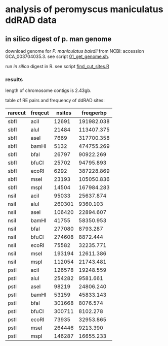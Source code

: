 # analysis of peromyscus maniculatus ddRAD data

## in silico digest of p. man genome

download genome for _P. maniculatus bairdii_ from NCBI: accession GCA_003704035.3. see script [01_get_genome.sh](/scripts/01_get_genome.sh). 

run _in silico_ digest in R. see script [find_cut_sites.R](/scripts/find_cut_sites.R)

### results

length of chromosome contigs is 2.43gb. 

table of RE pairs and frequency of ddRAD sites:

| rarecut | freqcut | nsites | freqperbp |
| --------|---------|--------|-----------
| sbfI  |  aciI |  12691 | 191982.038 |
| sbfI  |  aluI |  21484 | 113407.375 |
| sbfI  |  aseI |   7669 | 317700.358 |
| sbfI  | bamHI |   5132 | 474755.269 |
| sbfI  |  bfaI |  26797 |  90922.269 |
| sbfI  | bfuCI |  25702 |  94795.893 |
| sbfI  | ecoRI |   6292 | 387228.869 |
| sbfI  |  mseI |  23193 | 105050.836 |
| sbfI  |  mspI |  14504 | 167984.283 |
| nsiI  |  aciI |  95033 |  25637.874 |
| nsiI  |  aluI | 260301 |   9360.103 |
| nsiI  |  aseI | 106420 |  22894.607 |
| nsiI  | bamHI |  41755 |  58350.953 |
| nsiI  |  bfaI | 277080 |   8793.287 |
| nsiI  | bfuCI | 274608 |   8872.444 |
| nsiI  | ecoRI |  75582 |  32235.771 |
| nsiI  |  mseI | 193194 |  12611.386 |
| nsiI  |  mspI | 112054 |  21743.481 |
| pstI  |  aciI | 126578 |  19248.559 |
| pstI  |  aluI | 254282 |   9581.661 |
| pstI  |  aseI |  98219 |  24806.240 |
| pstI  | bamHI |  53159 |  45833.143 |
| pstI  |  bfaI | 301668 |   8076.574 |
| pstI  | bfuCI | 300711 |   8102.278 |
| pstI  | ecoRI |  73935 |  32953.865 |
| pstI  |  mseI | 264446 |   9213.390 |
| pstI  |  mspI | 146287 |  16655.233 |
 